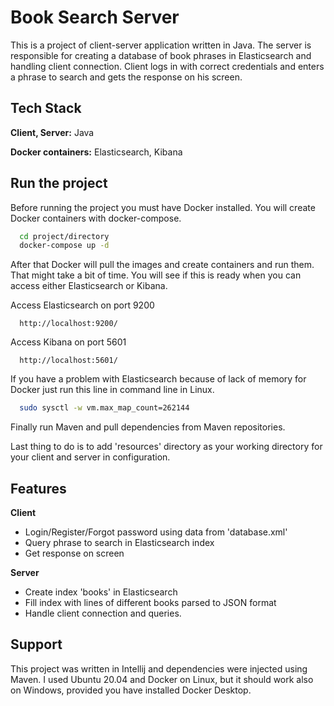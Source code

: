 
# Book Search Server

This is a project of client-server application written in Java.
The server is responsible for creating a database of book phrases in Elasticsearch and
handling client connection. Client logs in with correct credentials and
enters a phrase to search and gets the response on his screen.




## Tech Stack

**Client, Server:** Java

**Docker containers:** Elasticsearch, Kibana


## Run the project

Before running the project you must have Docker installed.
You will create Docker containers with docker-compose.

```bash
  cd project/directory
  docker-compose up -d
```
    
After that Docker will pull the images and create containers and run them.
That might take a bit of time. 
You will see if this is ready when you can access either Elasticsearch or Kibana.

Access Elasticsearch on port 9200

```http
  http://localhost:9200/
```

Access Kibana on port 5601

```http
  http://localhost:5601/
```

If you have a problem with Elasticsearch because of lack of memory for Docker just run this line in command line in Linux.

```bash
  sudo sysctl -w vm.max_map_count=262144
```

Finally run Maven and pull dependencies from Maven repositories.

Last thing to do is to add 'resources' directory as your working directory for your client and server in configuration.
## Features

**Client**

- Login/Register/Forgot password using data from 'database.xml'
- Query phrase to search in Elasticsearch index
- Get response on screen

**Server**

- Create index 'books' in Elasticsearch
- Fill index with lines of different books parsed to JSON format
- Handle client connection and queries.

## Support

This project was written in Intellij and dependencies were injected using Maven.
I used Ubuntu 20.04 and Docker on Linux, but it should work also on Windows, provided you have installed Docker Desktop.

